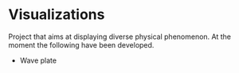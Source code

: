 # Visualizations

Project that aims at displaying diverse physical phenomenon. At the moment the following have been developed.
- Wave plate